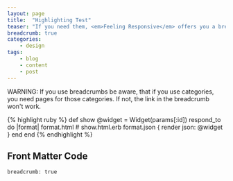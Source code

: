 ```yaml
---
layout: page
title:  "Highlighting Test"
teaser: "If you need them, <em>Feeling Responsive</em> offers you a breadcrumb navigation. You can easily turn it on/off via frontmatter."
breadcrumb: true
categories:
    - design
tags:
    - blog
    - content
    - post
---
```

<div class="alert-box alert radius">WARNING: If you use breadcrumbs be aware, that if you use categories, you need pages for those categories. If not, the link in the breadcrumb won't work.</div>

{% highlight ruby %}
def show
  @widget = Widget(params[:id])
  respond_to do |format|
    format.html # show.html.erb
    format.json { render json: @widget }
  end
end
{% endhighlight %}

## Front Matter Code
~~~
breadcrumb: true
~~~

